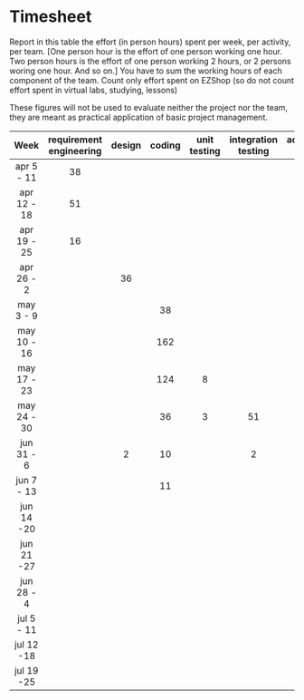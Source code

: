 # Timesheet

Report in this table the effort (in person hours) spent per week, per activity, per team. 
[One person hour is the effort of one person working one hour.
Two person hours is the effort of one person working 2 hours, or 2 persons woring one hour. And so on.]
You have to sum the working hours of each component of the team.
Count only effort spent on EZShop (so do not count effort spent in virtual labs, studying, lessons)

These figures will not be used to evaluate neither the project nor the team, they are meant as practical application of basic project management.

|    Week     | requirement engineering | design | coding | unit testing | integration testing | acceptance testing | management | git maven |
| :---------: | :---------------------: | :----: | :----: | :----------: | :-----------------: | :----------------: | :--------: | :-------: |
| apr 5 - 11  |           38            |        |        |              |                     |                    |            |           |
| apr 12 - 18 |           51            |        |        |              |                     |                    |            |           |
| apr 19 - 25 |           16            |        |        |              |                     |                    |            |           |
| apr 26 - 2  |                         |   36   |        |              |                     |                    |            |           |
|  may 3 - 9  |                         |        |   38   |              |                     |                    |            |           |
| may 10 - 16 |                         |        |  162   |              |                     |                    |            |           |
| may 17 - 23 |                         |        |  124   |      8       |                     |                    |            |           |
| may 24 - 30 |                         |        |   36   |      3       |         51          |                    |            |           |
| jun 31 - 6  |                         |   2    |   10   |              |          2          |                    |            |           |
| jun 7 - 13  |                         |        |   11    |              |                     |         3          |            |           |
| jun 14 -20  |                         |        |        |              |                     |                    |            |           |
| jun 21 -27  |                         |        |        |              |                     |                    |            |           |
| jun 28 - 4  |                         |        |        |              |                     |                    |            |           |
| jul 5 - 11  |                         |        |        |              |                     |                    |            |           |
| jul 12 -18  |                         |        |        |              |                     |                    |            |           |
| jul 19 -25  |                         |        |        |              |                     |                    |            |           |

